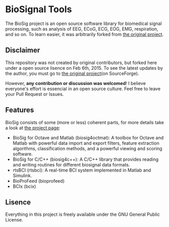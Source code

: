 # BioSignal Tools

The BioSig project is an open source software library for biomedical signal processing, such as analysis of EEG, ECoG, ECG, EOG, EMG, respiration, and so on. To learn easier, it was arbitrarily forked from [the original project](http://biosig.sourceforge.net/index.html).

## Disclaimer

This repository was not created by original contributors, but forked here under a open source lisence on Feb 6th, 2015. To see the latest updates by the author, you must go to [the original project](http://biosig.sourceforge.net/index.html)(on SourceForge).

However, **any contribution or discussion was welcomed**! I believe everyone's effort is essencial in an open source culture. Feel free to leave your Pull Request or Issues.

## Features

BioSig consists of some (more or less) coherent parts, for more details take a look at [the project page](http://biosig.sourceforge.net/projects.html):

- BioSig for Octave and Matlab (biosig4octmat): A toolbox for Octave and Matlab with powerful data import and export filters, feature extraction algorithms, classification methods, and a powerful viewing and scoring software.
- BioSig for C/C++ (biosig4c++): A C/C++ library that provides reading and writing routines for different biosignal data formats.
- rtsBCI (rtsbci): A real-time BCI system implemented in Matlab and Simulink.
- BioProFeed (bioprofeed)
- BCIx (bcix)

## Lisence

Everything in this project is freely available under the GNU General Public License.
